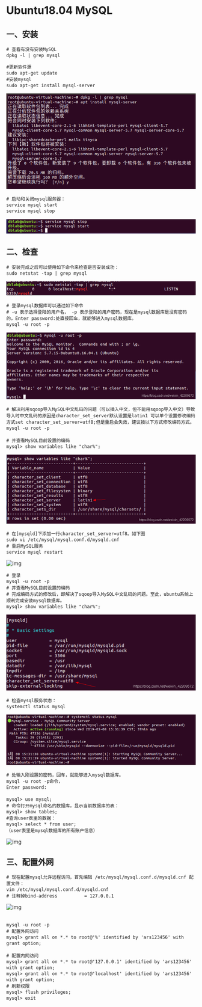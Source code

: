 # Ubuntu18.04 MySQL



## 一、安装

```shell
# 查看有没有安装MySQL
dpkg -l | grep mysql
```

```shell
#更新软件源
sudo apt-get update 
#安装mysql
sudo apt-get install mysql-server  
```

![img](安装.png)

```shell
# 启动和关闭mysql服务器：
service mysql start
service mysql stop
```

![img](启动关闭.png)



## 二、检查



```shell
# 安装完成之后可以使用如下命令来检查是否安装成功：
sudo netstat -tap | grep mysql
```

![img](状态检查.png)



```shell
# 登录mysql数据库可以通过如下命令
# -u 表示选择登陆的用户名， -p 表示登陆的用户密码，现在是mysql数据库是没有密码的，Enter password:处直接回车，就能够进入mysql数据库。
mysql -u root -p
```

![img](命令行模式.png)



```shell
# 解决利用sqoop导入MySQL中文乱码的问题（可以插入中文，但不能用sqoop导入中文）导致导入时中文乱码的原因是character_set_server默认设置是latin1 可以单个设置修改编码方式set character_set_server=utf8;但是重启会失效，建议按以下方式修改编码方式。
mysql -u root -p

# 并查看MySQL目前设置的编码
mysql> show variables like "char%";
```



![img](乱码.png)

```shell
# 在[mysqld]下添加一行character_set_server=utf8。如下图
sudo vi /etc/mysql/mysql.conf.d/mysqld.cnf
# 重启MySQL服务
service mysql restart
```

![img](/Users/sky/Github/node/node_doc/mysql/不乱码.png)

```shell
# 登录
mysql -u root -p
# 并查看MySQL目前设置的编码
# 完成编码方式的修改后，即解决了sqoop导入MySQL中文乱码的问题。至此，ubuntu系统上顺利完成安装mysql数据库。
mysql> show variables like "char%";
```

![img](不乱码正确.png)

```
# 检查mysql服务状态：
systemctl status mysql
```

![img](健康状态.png)

```shell
# 处输入刚设置的密码，回车，就能够进入mysql数据库。
mysql -u root -p命令，
Enter password:

mysql> use mysql; 
# 命令打开mysql命名的数据库，显示当前数据库的表：
mysql> show tables; 
#查询user表里的数据：
mysql> select * from user;
（user表里是mysql数据库的所有账户信息）
```



![img](/Users/sky/Github/node/node_doc/mysql/表.png)



## 三、配置外网



```shell
# 现在配置mysql允许远程访问，首先编辑 /etc/mysql/mysql.conf.d/mysqld.cnf 配置文件：
vim /etc/mysql/mysql.conf.d/mysqld.cnf
# 注释掉bind-address          = 127.0.0.1
```



![img](/Users/sky/Github/node/node_doc/mysql/设置网络.png)



```shell

mysql -u root -p
# 配置外网访问
mysql> grant all on *.* to root@'%' identified by 'ars123456' with grant option;

# 配置内网访问
mysql> grant all on *.* to root@'127.0.0.1' identified by 'ars123456' with grant option;
mysql> grant all on *.* to root@'localhost' identified by 'ars123456' with grant option;
# 刷新权限
mysql> flush privileges;    
mysql> exit
```

